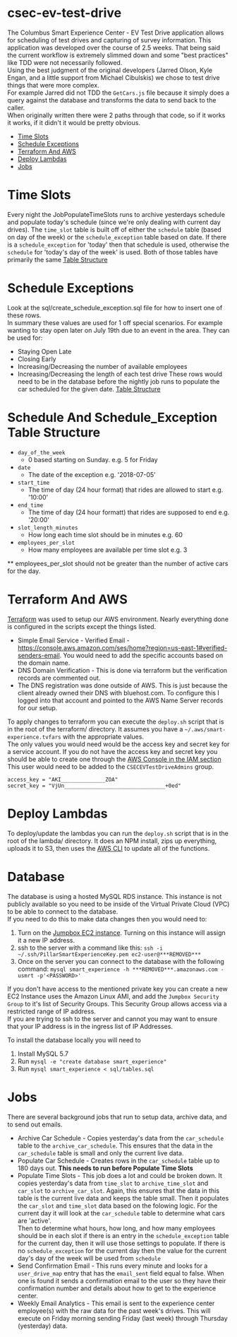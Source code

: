 # csec-ev-test-drive
The Columbus Smart Experience Center - EV Test Drive application allows for scheduling of test drives and capturing of survey information.
This application was developed over the course of 2.5 weeks.  That being said the current workflow is extremely slimmed down and some "best practices" like TDD were not necessarily followed.  
Using the best judgment of the original developers (Jarred Olson, Kyle Engan, and a little support from Michael Cibulskis) we chose to test drive things that were more complex.  
For example Jarred did not TDD the `GetCars.js` file because it simply does a query against the database and transforms the data to send back to the caller.  
When originally written there were 2 paths through that code, so if it works it works, if it didn't it would be pretty obvious.

- [Time Slots](#time-slots)
- [Schedule Exceptions](#schedule-exceptions)
- [Terraform And AWS](#terraform-and-aws)
- [Deploy Lambdas](#deploy-lambdas)
- [Jobs](#Jobs)

# Time Slots
Every night the JobPopulateTimeSlots runs to archive yesterdays schedule and populate today's schedule (since we're only dealing with current day drives).
The `time_slot` table is built off of either the `schedule` table (based on day of the week) or the `schedule_exception` table based on date.
If there is a `schedule_exception` for 'today' then that schedule is used, otherwise the `schedule` for 'today's day of the week' is used.
Both of those tables have primarily the same [Table Structure](#schedule-and-schedule_exception-table-structure)

# Schedule Exceptions
Look at the sql/create_schedule_exception.sql file for how to insert one of these rows.  
In summary these values are used for 1 off special scenarios.  For example wanting to stay open later on July 19th due to an event in the area.
They can be used for:
- Staying Open Late
- Closing Early
- Increasing/Decreasing the number of available employees
- Increasing/Decreasing the length of each test drive
These rows would need to be in the database before the nightly job runs to populate the car scheduled for the given date.
[Table Structure](#schedule-and-schedule_exception-table-structure)

# Schedule And Schedule_Exception Table Structure
* `day_of_the_week` 
    - 0 based starting on Sunday. e.g. 5 for Friday
* `date`
    - The date of the exception e.g. '2018-07-05'
* `start_time` 
    - The time of day (24 hour format) that rides are allowed to start e.g. '10:00'
* `end_time`
    - The time of day (24 hour formatt) that rides are supposed to end e.g. '20:00'
* `slot_length_minutes` 
    - How long each time slot should be in minutes e.g. 60
* `employees_per_slot` 
    - How many employees are available per time slot e.g. 3

** employees_per_slot should not be greater than the number of active cars for the day.

# Terraform And AWS
[Terraform](https://www.terraform.io/) was used to setup our AWS environment.  Nearly everything done is configured in the scripts except the things listed.
- Simple Email Service - Verified Email - https://console.aws.amazon.com/ses/home?region=us-east-1#verified-senders-email.  You would need to add the specific accounts based on the domain name.
- DNS Domain Verification - This is done via terraform but the verification records are commented out.
- The DNS registration was done outside of AWS.  This is just because the client already owned their DNS with bluehost.com.  To configure this I logged into that account and pointed to the AWS Name Server records for our setup.

To apply changes to terraform you can execute the `deploy.sh` script that is in the root of the terraform/ directory.  It assumes you have a `~/.aws/smart-experience.tvfars` with the appropriate values.  
The only values you would need would be the access key and secret key for a service account.  If you do not have the access key and secret key you should be able to create one through the [AWS Console in the IAM section](https://console.aws.amazon.com/iam/home?#/home)
This user would need to be added to the `CSECEVTestDriveAdmins` group.
~~~~ 
access_key = "AKI______________ZOA"
secret_key = "VjUn________________________________+0ed"
~~~~


# Deploy Lambdas
To deploy/update the lambdas you can run the `deploy.sh` script that is in the root of the lambda/ directory.  It does an NPM install, zips up everything, uploads it to S3, then uses the [AWS CLI](https://aws.amazon.com/cli/) to update all of the functions.

# Database
The database is using a hosted MySQL RDS instance.  This instance is not publicly available so you need to be inside of the Virtual Private Cloud (VPC) to be able to connect to the database.  
If you need to do this to make data changes then you would need to:
1. Turn on the [Jumpbox EC2 instance](https://console.aws.amazon.com/ec2/v2/home?region=us-east-1#Instances:search=Jumpbox;sort=instanceType). Turning on this instance will assign it a new IP address.
2. ssh to the server with a command like this: `ssh -i ~/.ssh/PillarSmartExperienceKey.pem ec2-user@***REMOVED***`
3. Once on the server you can connect to the database with the following command: `mysql smart_experience -h ***REMOVED***.amazonaws.com -usmrt -p'<PASSWORD>'`

If you don't have access to the mentioned private key you can create a new EC2 Instance uses the Amazon Linux AMI, and add the `Jumpbox Security Group` to it's list of Security Groups.  This Security Group allows access via a restricted range of IP address.  
If you are trying to ssh to the server and cannot you may want to ensure that your IP address is in the ingress list of IP Addresses.

To install the database locally you will need to 
1. Install MySQL 5.7
2. Run `mysql -e "create database smart_experience"`
3. Run `mysql smart_experience < sql/tables.sql`


# Jobs
There are several background jobs that run to setup data, archive data, and to send out emails.

- Archive Car Schedule - Copies yesterday's data from the `car_schedule` table to the `archive_car_schedule`.  This ensures that the data in the `car_schedule` table is small and only the current live data.
- Populate Car Schedule - Creates rows in the `car_schedule` table up to 180 days out. **This needs to run before Populate Time Slots**
- Populate Time Slots - This job does a lot and could be broken down.  It copies yesterday's data from `time_slot` to `archive_time_slot` and `car_slot` to `archive_car_slot`.
Again, this ensures that the data in this table is the current live data and keeps the table small.  Then it populates the `car_slot` and `time_slot` data based on the folowing logic.
For the current day it will look at the `car_schedule` table to determine what cars are 'active'.  
Then to determine what hours, how long, and how many employees should be in each slot if there is an entry in the `schedule_exception` table for the current day, then it will use those settings to populate.  If there is no `schedule_exception` for the current day then the value for the current day's day of the week will be used from `schedule`
- Send Confirmation Email - This runs every minute and looks for a `user_drive_map` entry that has the `email_sent` field equal to false.  When one is found it sends a confirmation email to the user so they have their confirmation number and details about how to get to the experience center.
- Weekly Email Analytics - This email is sent to the experience center employee(s) with the raw data for the past week's drives.  This will execute on Friday morning sending Friday (last week) through Thursday (yesterday) data.